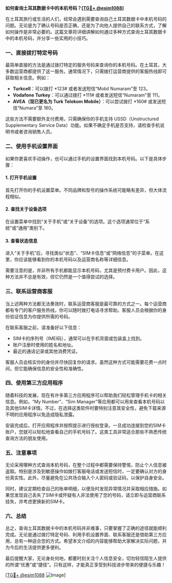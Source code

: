 **如何查询土耳其数据卡中的本机号码？[[TG💪+ @esim1088](https://t.me/s/esim1088)]**

在土耳其旅行或生活的人们，经常会遇到需要查询自己土耳其数据卡中本机号码的问题。无论是为了确认号码是否正确，还是为了向他人提供自己的联系方式，了解如何操作是非常必要的。这篇文章将详细讲解如何通过多种方式查询土耳其数据卡中的本机号码，并分享一些实用的小技巧。

### 一、直接拨打特定号码

最简单直接的方法是通过拨打特定的服务号码来查询你的本机号码。在土耳其，大多数运营商都提供了这一服务。通常情况下，只需拨打运营商提供的客服热线即可获取相关信息。例如：

- **Turkcell**：可以拨打 *123# 或者发送短信“Mobil Numaram”至 123。
- **Vodafone Turkey**：可以通过拨打 *111# 或者发送短信“Numaram”至 111。
- **AVEA（现已更名为 Turk Telekom Mobile）**：可以尝试拨打 *160# 或发送短信“Numara”至 160。

这些方法不需要额外支付费用，只需确保你的手机支持 USSD（Unstructured Supplementary Service Data）功能。如果不确定手机是否支持，请检查手机说明书或者咨询销售人员。

### 二、使用手机设置界面

如果你更喜欢手动操作，也可以通过手机的设置界面找到本机号码。以下是具体步骤：

#### 1. 打开手机设置
首先打开你的手机设置菜单。不同品牌和型号的操作系统可能略有差异，但大体流程相似。

#### 2. 查找关于设备选项
在设置菜单中找到“关于手机”或“关于设备”的选项。这个选项通常位于“系统”或“通用”类别下。

#### 3. 查看状态信息
进入“关于手机”后，寻找类似“状态”、“SIM卡信息”或“网络信息”的子菜单。在这里，你应该能够看到你的本机号码以及运营商名称等详细信息。

需要注意的是，并非所有手机都能显示本机号码，尤其是预付费卡用户。因此，这种方法并不总是有效，但它仍然是一个值得尝试的选择。

### 三、联系运营商客服

当上述两种方法都无法奏效时，联系运营商客服是最可靠的方式之一。每个运营商都有专门的客户服务热线，你可以随时拨打电话寻求帮助。客服人员会根据你的身份验证信息为你提供所需的号码。

在联系客服之前，请准备好以下信息：
- SIM卡的序列号（IMEI码），通常可以在手机背面或包装盒上找到。
- 账户注册时使用的姓名和地址。
- 最近的通话记录或其他消费凭证。

客服人员会核实你的身份并尽快回复你的请求。虽然这种方式可能需要花费一点时间，但它能确保信息的安全性和准确性。

### 四、使用第三方应用程序

随着科技的发展，现在有许多第三方应用程序可以帮助我们轻松管理手机卡的相关信息。例如，“My Number”、“Sim Manager”等应用都可以用来查看本机号码以及其他SIM卡详情。不过，在选择这类软件时要特别注意其安全性，避免下载来源不明的应用程序以免造成隐私泄露。

安装完成后，打开应用程序并按照提示进行授权登录。一旦成功连接到您的SIM卡账户，您就可以轻松地查看自己的手机号码了。这类工具非常适合那些不熟悉传统查询方法的朋友使用。

### 五、注意事项

无论采用哪种方式查询本机号码，在整个过程中都需要保持警惕，防止个人信息被盗取。特别是涉及到敏感操作如拨打客服电话或发送短信时，一定要确认对方的身份真实性。此外，尽量避免在公共场合输入个人密码或验证码，以保护自身安全。

同时，建议定期检查自己的账单明细，以便及时发现异常情况并采取相应措施。如果您发现自己丢失了SIM卡或怀疑有人非法使用了您的号码，请立即与运营商联系挂失，并考虑更换新的SIM卡。

### 六、总结

总之，查询土耳其数据卡中的本机号码并非难事，只要掌握了正确的途径就能顺利完成。无论是通过拨打特定号码、利用手机设置界面、联系客服还是借助第三方应用，总有一种适合您的方式。希望本文介绍的内容能够帮助大家解决实际问题，并为今后的生活提供更多便利。

最后提醒大家，无论身处何地，都要时刻关注个人信息安全，切勿轻信陌生人提供的所谓“优惠”或“捷径”。只有这样，才能真正享受到科技进步带来的便捷与乐趣！

[[TG💪+ @esim1088](https://t.me/s/esim1088) ![Image](https://i.postimg.cc/4NQfJmqS/Snipaste-2025-05-13-00-14-12.png)]